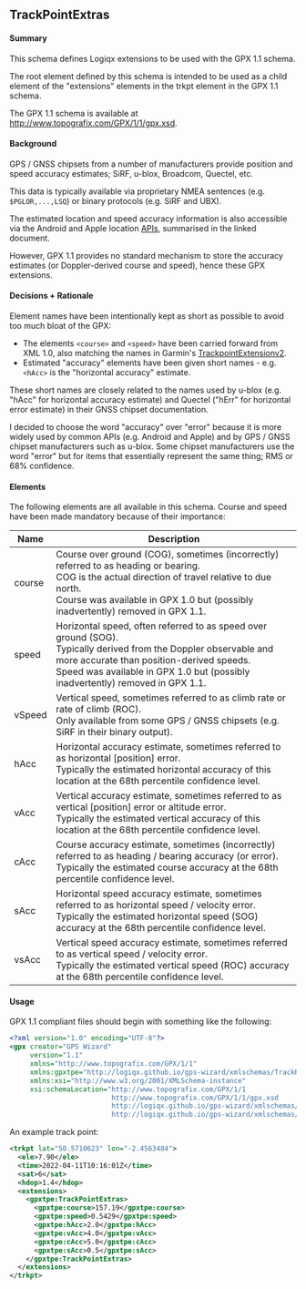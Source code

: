## TrackPointExtras

#### Summary

This schema defines Logiqx extensions to be used with the GPX 1.1 schema.

The root element defined by this schema is intended to be used as a child element of the "extensions" elements in the trkpt element in the GPX 1.1 schema. 

The GPX 1.1 schema is available at http://www.topografix.com/GPX/1/1/gpx.xsd.



#### Background

GPS / GNSS chipsets from a number of manufacturers provide position and speed accuracy estimates; SiRF, u-blox, Broadcom, Quectel, etc.

This data is typically available via proprietary NMEA sentences (e.g. `$PGLOR,...,LSQ`) or binary protocols (e.g. SiRF and UBX).

The estimated location and speed accuracy information is also accessible via the Android and Apple location [APIs](../../../apis/location.md), summarised in the linked document.

However, GPX 1.1 provides no standard mechanism to store the accuracy estimates (or Doppler-derived course and speed), hence these GPX extensions.



#### Decisions + Rationale

Element names have been intentionally kept as short as possible to avoid too much bloat of the GPX:

- The elements `<course>` and `<speed>`  have been carried forward from XML 1.0, also matching the names in Garmin's [TrackpointExtensionv2](https://www8.garmin.com/xmlschemas/TrackPointExtensionv2.xsd).
- Estimated "accuracy" elements have been given short names - e.g. `<hAcc>` is the "horizontal accuracy" estimate.

These short names are closely related to the names used by u-blox (e.g. "hAcc" for horizontal accuracy estimate) and Quectel ("hErr" for horizontal error estimate) in their GNSS chipset documentation.

I decided to choose the word "accuracy" over "error" because it is more widely used by common APIs (e.g. Android and Apple) and by GPS / GNSS chipset manufacturers such as u-blox. Some chipset manufacturers use the word "error" but for items that essentially represent the same thing; RMS or 68% confidence.



#### Elements

The following elements are all available in this schema. Course and speed have been made mandatory because of their importance:

| Name   | Description                                                  |
| ------ | ------------------------------------------------------------ |
| course | Course over ground (COG), sometimes (incorrectly) referred to as heading or bearing.<br />COG is the actual direction of travel relative to due north.<br />Course was available in GPX 1.0 but (possibly inadvertently) removed in GPX 1.1. |
| speed  | Horizontal speed, often referred to as speed over ground (SOG).<br />Typically derived from the Doppler observable and more accurate than position-derived speeds.<br />Speed was available in GPX 1.0 but (possibly inadvertently) removed in GPX 1.1. |
| vSpeed | Vertical speed, sometimes referred to as climb rate or rate of climb (ROC).<br />Only available from some GPS / GNSS chipsets (e.g. SiRF in their binary output). |
| hAcc   | Horizontal accuracy estimate, sometimes referred to as horizontal [position] error.<br />Typically the estimated horizontal accuracy of this location at the 68th percentile confidence level. |
| vAcc   | Vertical accuracy estimate, sometimes referred to as vertical [position] error or altitude error.<br />Typically the estimated vertical accuracy of this location at the 68th percentile confidence level. |
| cAcc   | Course accuracy estimate, sometimes (incorrectly) referred to as heading / bearing accuracy (or error).<br />Typically the estimated course accuracy at the 68th percentile confidence level. |
| sAcc   | Horizontal speed accuracy estimate, sometimes referred to as horizontal speed / velocity error.<br />Typically the estimated horizontal speed (SOG) accuracy at the 68th percentile confidence level. |
| vsAcc  | Vertical speed accuracy estimate, sometimes referred to as vertical speed / velocity error.<br />Typically the estimated vertical speed (ROC) accuracy at the 68th percentile confidence level. |



#### Usage

GPX 1.1 compliant files should begin with something like the following:

```xml
<?xml version="1.0" encoding="UTF-8"?>
<gpx creator="GPS Wizard"
     version="1.1"
     xmlns="http://www.topografix.com/GPX/1/1"
     xmlns:gpxtpe="http://logiqx.github.io/gps-wizard/xmlschemas/TrackPointExtras/v1"
     xmlns:xsi="http://www.w3.org/2001/XMLSchema-instance"
     xsi:schemaLocation="http://www.topografix.com/GPX/1/1
                         http://www.topografix.com/GPX/1/1/gpx.xsd
                         http://logiqx.github.io/gps-wizard/xmlschemas/TrackPointExtras/v1
                         http://logiqx.github.io/gps-wizard/xmlschemas/TrackPointExtrasV1.xsd">
```

An example track point:

```xml
<trkpt lat="50.5710623" lon="-2.4563484">
  <ele>7.90</ele>
  <time>2022-04-11T10:16:01Z</time>
  <sat>6</sat>
  <hdop>1.4</hdop>
  <extensions>
    <gpxtpe:TrackPointExtras>
      <gpxtpe:course>157.19</gpxtpe:course>
      <gpxtpe:speed>0.5429</gpxtpe:speed>
      <gpxtpe:hAcc>2.0</gpxtpe:hAcc>
      <gpxtpe:vAcc>4.0</gpxtpe:vAcc>
      <gpxtpe:cAcc>5.0</gpxtpe:cAcc>
      <gpxtpe:sAcc>0.5</gpxtpe:sAcc>
    </gpxtpe:TrackPointExtras>
  </extensions>
</trkpt>
```